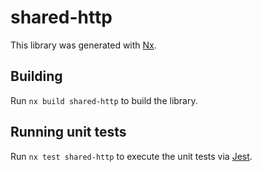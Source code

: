 # shared-http

This library was generated with [Nx](https://nx.dev).

## Building

Run `nx build shared-http` to build the library.

## Running unit tests

Run `nx test shared-http` to execute the unit tests via [Jest](https://jestjs.io).
